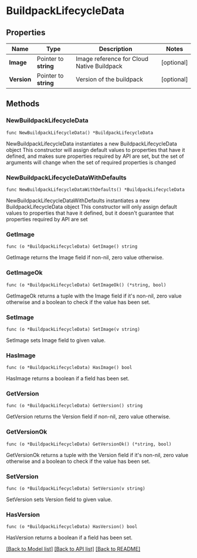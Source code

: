 # BuildpackLifecycleData

## Properties

Name | Type | Description | Notes
------------ | ------------- | ------------- | -------------
**Image** | Pointer to **string** | Image reference for Cloud Native Buildpack | [optional] 
**Version** | Pointer to **string** | Version of the buildpack | [optional] 

## Methods

### NewBuildpackLifecycleData

`func NewBuildpackLifecycleData() *BuildpackLifecycleData`

NewBuildpackLifecycleData instantiates a new BuildpackLifecycleData object
This constructor will assign default values to properties that have it defined,
and makes sure properties required by API are set, but the set of arguments
will change when the set of required properties is changed

### NewBuildpackLifecycleDataWithDefaults

`func NewBuildpackLifecycleDataWithDefaults() *BuildpackLifecycleData`

NewBuildpackLifecycleDataWithDefaults instantiates a new BuildpackLifecycleData object
This constructor will only assign default values to properties that have it defined,
but it doesn't guarantee that properties required by API are set

### GetImage

`func (o *BuildpackLifecycleData) GetImage() string`

GetImage returns the Image field if non-nil, zero value otherwise.

### GetImageOk

`func (o *BuildpackLifecycleData) GetImageOk() (*string, bool)`

GetImageOk returns a tuple with the Image field if it's non-nil, zero value otherwise
and a boolean to check if the value has been set.

### SetImage

`func (o *BuildpackLifecycleData) SetImage(v string)`

SetImage sets Image field to given value.

### HasImage

`func (o *BuildpackLifecycleData) HasImage() bool`

HasImage returns a boolean if a field has been set.

### GetVersion

`func (o *BuildpackLifecycleData) GetVersion() string`

GetVersion returns the Version field if non-nil, zero value otherwise.

### GetVersionOk

`func (o *BuildpackLifecycleData) GetVersionOk() (*string, bool)`

GetVersionOk returns a tuple with the Version field if it's non-nil, zero value otherwise
and a boolean to check if the value has been set.

### SetVersion

`func (o *BuildpackLifecycleData) SetVersion(v string)`

SetVersion sets Version field to given value.

### HasVersion

`func (o *BuildpackLifecycleData) HasVersion() bool`

HasVersion returns a boolean if a field has been set.


[[Back to Model list]](../README.md#documentation-for-models) [[Back to API list]](../README.md#documentation-for-api-endpoints) [[Back to README]](../README.md)



